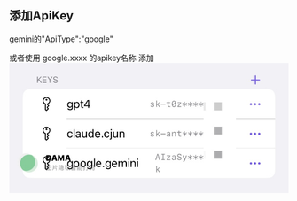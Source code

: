 ## 添加ApiKey
 gemini的"ApiType":"google"

 或者使用 google.xxxx 的apikey名称 添加
![gemini key](./gemini_key.jpg)
 